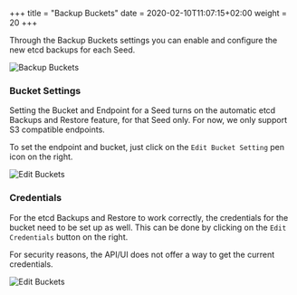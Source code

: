 +++
title = "Backup Buckets"
date = 2020-02-10T11:07:15+02:00
weight = 20
+++

Through the Backup Buckets settings you can enable and configure the new etcd backups for each Seed.

![Backup Buckets](/img/kubermatic/master/tutorials/backups/backup_buckets.png?classes=shadow,border "Backup Bucket Settings View")


### Bucket Settings

Setting the Bucket and Endpoint for a Seed turns on the automatic etcd Backups and Restore feature, for that Seed only. For now,
we only support S3 compatible endpoints.

To set the endpoint and bucket, just click on the `Edit Bucket Setting` pen icon on the right. 

![Edit Buckets](/img/kubermatic/master/tutorials/backups/edit_buckets.png?classes=shadow,border "Backup Bucket Settings Edit")

### Credentials

For the etcd Backups and Restore to work correctly, the credentials for the bucket need to be set up as well. This can be
done by clicking on the `Edit Credentials` button on the right.

For security reasons, the API/UI does not offer a way to get the current credentials.

![Edit Buckets](/img/kubermatic/master/tutorials/backups/set_backup_credentials.png?classes=shadow,border "Backup Bucket Credentials Edit")
